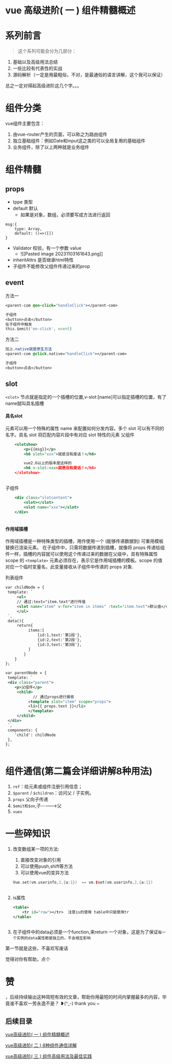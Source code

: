 # vue 高级进阶( 一 ) 组件精髓概述

# 系列前言

> 这个系列可能会分为几部分：

1. 基础以及高级用法总结
2. 一些比较有代表性的实战
3. 源码解析（一定是用最粗俗，不对，是最通俗的语言讲解，这个我可以保证）

总之一定对得起高级进阶这几个字。。。

# 组件分类

vue组件主要包含：

1. 由vue-router产生的页面，可以称之为路由组件
2. 独立基础组件：例如Date和input这之类的可以全局复用的基础组件
3. 业务组件，除了以上两种就是业务组件

# 组件精髓

## props

- tppe 类型
- default 默认
    - 如果是对象，数组，必须要写成方法进行返回

```tsx
msg:{
    type: Array,
    default: ()=>([])
}
```

- Validator 校验，有一个参数 value
	- ![[Pasted image 20231103161643.png]]
- inheritAttrs 是否继承html特性
- 子组件不能修改父组件传递过来的prop

## event

方法一

```css
<parent-com @on-click="handleClick"></parent-com>

子组件
<button>点击</button>
在子组件中触发
this.$emit('on-click', event)
```

方法二

```css
加上.native就是原生方法
<parent-com @click.native="handleClick"></parent-com>

子组件
<button>点击</button>
```

## slot

`<slot>` 节点就是指定的一个插槽的位置,v-slot:[name]可以指定插槽的位置，有了name就叫具名插槽

#### 具名slot

元素可以用一个特殊的属性 name 来配置如何分发内容。多个 slot 可以有不同的名字。具名 slot 将匹配内容片段中有对应 slot 特性的元素 父组件

```xml
    <slotshow>
        <p>{{msg}}</p>
        <h6 slot="xxx">就是没有废话！</h6>

        vue2.6以上的版本是这样的
        <h6 v-slot:xxx>就是没有废话！</h6>
    </slotshow>
 
```

子组件

```jsx
    <div class="slotcontent">
        <slot></slot>
        <slot name="xxx"></slot>
    </div>
 
```

#### 作用域插槽

作用域插槽是一种特殊类型的插槽，用作使用一个 (能够传递数据到) 可重用模板替换已渲染元素。 在子组件中，只需将数据传递到插槽，就像将 props 传递给组件一样，插槽的内容就可以使用这个传递过来的数据在父级中，具有特殊属性 scope 的 `<template>` 元素必须存在，表示它是作用域插槽的模板。scope 的值对应一个临时变量名，此变量接收从子组件中传递的 props 对象.

列表组件

```xml
var childNode = {
 template: `
     <ul>
     // 通过:text="item.text"进行传值
     <slot name="item" v-for="item in items" :text="item.text">默认值</slot>
     </ul>
 `,
 data(){
     return{
          items:[
              {id:1,text:'第1段'},
              {id:2,text:'第2段'},
              {id:3,text:'第3段'},
          ]
        }
    }
};

var parentNode = {
 template: `
 <div class="parent">
    <p>父组件</p>
     <child>
            // 通过props进行接收
          <template slot="item" scope="props">
          <li>{{ props.text }}</li>
          </template>
     </child>
 </div>
 `,
 components: {
    'child': childNode
 },
};
 
```

# 组件通信(第二篇会详细讲解8种用法)

1. `ref`：给元素或组件注册引用信息；
2. `$parent` / `$children`：访问父 / 子实例。
3. `props` 父向子传递
4. `$emit和$on`,子----->父
5. `vuex`

# 一些碎知识

1. 改变数组某一项的方法:
    
    1. 直接改变对象的引用
    2. 可以使用push,shift等方法
    3. 可以使用vue的变异方法
    
    ```cpp
    Vue.set(vm.userinfo,2,{a:1})  == vm.$set(vm.userinfo,2,{a:1})
     
    ```
    
2. is属性
    
    ```xml
    <table>
        <tr id="row"></tr>  注意is的使用 table中只能使用tr
    </table>
     
    ```
    
3. 在子组件中的data必须是一个function,来return 一个对象，这是为了保证`每一个实例的data属性都是独立的，不会相互影响`
    

第一节就是这些，不喜欢写废话

觉得对你有帮助，点个

# 赞

，后续持续输出这种简短有效的文章，帮助你用最短的时间内掌握最多的内容，毕竟谁不喜欢一劳永逸不是？ ❥(^_-) thank you ~

## 后续目录

[vue高级进阶( 一 ) 组件精髓概述](https://www.jianshu.com/p/e26939be5976)

[vue高级进阶( 二 ) 8种组件通信详解](https://www.jianshu.com/p/f6c73dc8945a)

[vue高级进阶( 三 ) 组件高级用法及最佳实践](https://www.jianshu.com/p/caad297881a0)